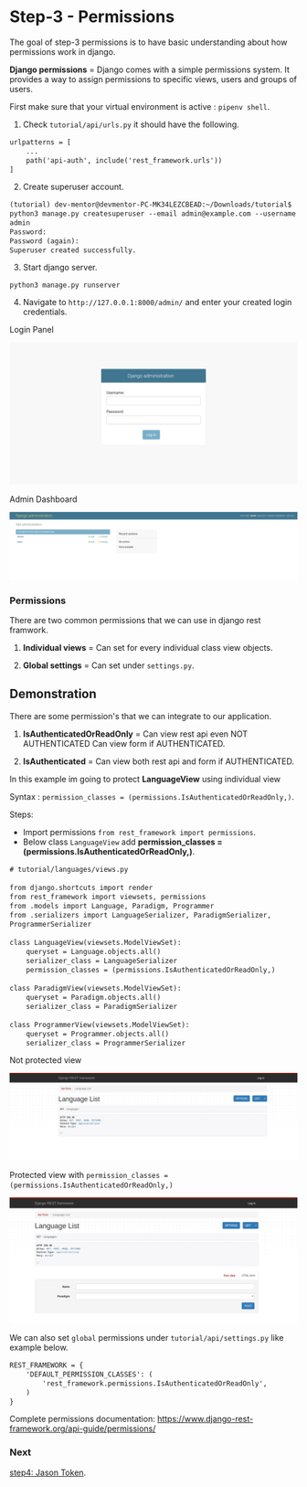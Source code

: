 # Step-3 - Permissions

The goal of step-3 permissions is to have basic understanding about how permissions work in django.

**Django permissions** = Django comes with a simple permissions system. It provides a way to assign permissions to specific views, users and groups of users.

First make sure that your virtual environment is active : `pipenv shell`.

1. Check `tutorial/api/urls.py` it should have the following.

```
urlpatterns = [
    ...
    path('api-auth', include('rest_framework.urls'))
]
```

2. Create superuser account.

```
(tutorial) dev-mentor@devmentor-PC-MK34LEZCBEAD:~/Downloads/tutorial$ python3 manage.py createsuperuser --email admin@example.com --username admin
Password: 
Password (again): 
Superuser created successfully.
```

3. Start django server.

```
python3 manage.py runserver
```

4. Navigate to `http://127.0.0.1:8000/admin/` and enter your created login credentials.

Login Panel

![alt text](admin-login.png)

Admin Dashboard 

![alt text](admin-dashboard.png)



### Permissions

There are two common permissions that we can use in django rest framwork. 

1. **Individual views** = Can set for every individual class view objects. 

2. **Global settings** = Can set under `settings.py`.


## Demonstration 

There are some permission's that we can integrate to our application.

1. **IsAuthenticatedOrReadOnly** = Can view rest api even NOT AUTHENTICATED Can view form if AUTHENTICATED.

2. **IsAuthenticated** = Can view both rest api and form if AUTHENTICATED.

In this example im going to protect **LanguageView** using individual view

Syntax : `permission_classes = (permissions.IsAuthenticatedOrReadOnly,)`.

Steps:
- Import permissions `from rest_framework import permissions`.
- Below class `LanguageView` add **permission_classes = (permissions.IsAuthenticatedOrReadOnly,)**.

```
# tutorial/languages/views.py

from django.shortcuts import render
from rest_framework import viewsets, permissions
from .models import Language, Paradigm, Programmer
from .serializers import LanguageSerializer, ParadigmSerializer, ProgrammerSerializer

class LanguageView(viewsets.ModelViewSet):
    queryset = Language.objects.all()
    serializer_class = LanguageSerializer
    permission_classes = (permissions.IsAuthenticatedOrReadOnly,)

class ParadigmView(viewsets.ModelViewSet):
    queryset = Paradigm.objects.all()
    serializer_class = ParadigmSerializer

class ProgrammerView(viewsets.ModelViewSet):
    queryset = Programmer.objects.all()
    serializer_class = ProgrammerSerializer
```

Not protected view 

![alt text](auth-protected-view.png)

Protected view with `permission_classes = (permissions.IsAuthenticatedOrReadOnly,)`

![alt text](auth-not-protected-view.png)


We can also set `global` permissions under `tutorial/api/settings.py` like example below.

```
REST_FRAMEWORK = {
    'DEFAULT_PERMISSION_CLASSES': (
        'rest_framework.permissions.IsAuthenticatedOrReadOnly',
    )
}
```

Complete permissions documentation: https://www.django-rest-framework.org/api-guide/permissions/

### Next

[step4: Jason Token](https://github.com/boomcamp/django-restframework/tree/step4-jwt).

